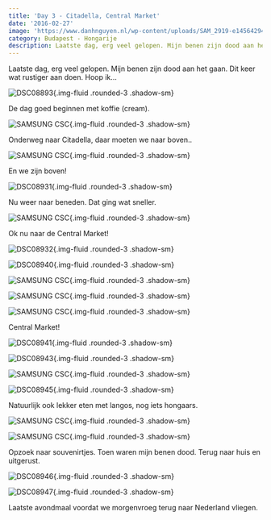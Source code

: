 ```yaml
---
title: 'Day 3 - Citadella, Central Market'
date: '2016-02-27'
image: 'https://www.danhnguyen.nl/wp-content/uploads/SAM_2919-e1456429420259.jpg'
category: Budapest - Hongarije
description: Laatste dag, erg veel gelopen. Mijn benen zijn dood aan het gaan. Dit keer wat rustiger aan doen. Hoop ik...
---
```


Laatste dag, erg veel gelopen. Mijn benen zijn dood aan het gaan. Dit keer wat rustiger aan doen. Hoop ik...

![DSC08893](https://www.danhnguyen.nl/wp-content/uploads/DSC08893.jpg){.img-fluid .rounded-3 .shadow-sm}

De dag goed beginnen met koffie (cream).

![SAMSUNG CSC](https://www.danhnguyen.nl/wp-content/uploads/SAM_2820-e1456428947224.jpg){.img-fluid .rounded-3 .shadow-sm}

Onderweg naar Citadella, daar moeten we naar boven..

![SAMSUNG CSC](https://www.danhnguyen.nl/wp-content/uploads/SAM_2851.jpg){.img-fluid .rounded-3 .shadow-sm}

En we zijn boven!

![DSC08931](https://www.danhnguyen.nl/wp-content/uploads/DSC08931.jpg){.img-fluid .rounded-3 .shadow-sm}

Nu weer naar beneden. Dat ging wat sneller.

![SAMSUNG CSC](https://www.danhnguyen.nl/wp-content/uploads/SAM_2868-e1456429072930.jpg){.img-fluid .rounded-3 .shadow-sm}

Ok nu naar de Central Market!

![DSC08932](https://www.danhnguyen.nl/wp-content/uploads/DSC08932.jpg){.img-fluid .rounded-3 .shadow-sm}

![DSC08940](https://www.danhnguyen.nl/wp-content/uploads/DSC08940.jpg){.img-fluid .rounded-3 .shadow-sm}

![SAMSUNG CSC](https://www.danhnguyen.nl/wp-content/uploads/SAM_2906-e1456429302597.jpg){.img-fluid .rounded-3 .shadow-sm}

![SAMSUNG CSC](https://www.danhnguyen.nl/wp-content/uploads/SAM_2900-e1456429310397.jpg){.img-fluid .rounded-3 .shadow-sm}

![SAMSUNG CSC](https://www.danhnguyen.nl/wp-content/uploads/SAM_2888-e1456429318732.jpg){.img-fluid .rounded-3 .shadow-sm}

Central Market!

![DSC08941](https://www.danhnguyen.nl/wp-content/uploads/DSC08941.jpg){.img-fluid .rounded-3 .shadow-sm}

![DSC08943](https://www.danhnguyen.nl/wp-content/uploads/DSC08943.jpg){.img-fluid .rounded-3 .shadow-sm}

![SAMSUNG CSC](https://www.danhnguyen.nl/wp-content/uploads/SAM_2919-e1456429420259.jpg){.img-fluid .rounded-3 .shadow-sm}

![DSC08945](https://www.danhnguyen.nl/wp-content/uploads/DSC08945.jpg){.img-fluid .rounded-3 .shadow-sm}

Natuurlijk ook lekker eten met langos, nog iets hongaars.

![SAMSUNG CSC](https://www.danhnguyen.nl/wp-content/uploads/SAM_2915.jpg){.img-fluid .rounded-3 .shadow-sm}

![SAMSUNG CSC](https://www.danhnguyen.nl/wp-content/uploads/SAM_2912.jpg){.img-fluid .rounded-3 .shadow-sm}

Opzoek naar souvenirtjes. Toen waren mijn benen dood. Terug naar huis en uitgerust.

![DSC08946](https://www.danhnguyen.nl/wp-content/uploads/DSC08946.jpg){.img-fluid .rounded-3 .shadow-sm}

![DSC08947](https://www.danhnguyen.nl/wp-content/uploads/DSC08947.jpg){.img-fluid .rounded-3 .shadow-sm}

Laatste avondmaal voordat we morgenvroeg terug naar Nederland vliegen.
